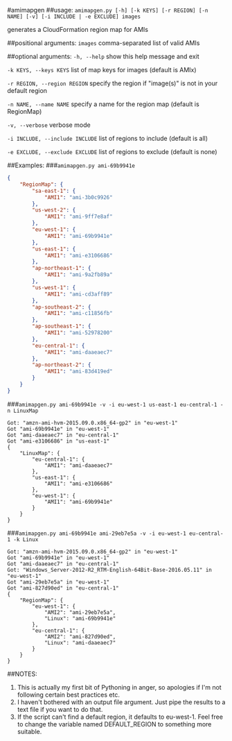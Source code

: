 #amimapgen
##usage:
`amimapgen.py [-h] [-k KEYS] [-r REGION] [-n NAME] [-v] [-i INCLUDE | -e EXCLUDE] images`

generates a CloudFormation region map for AMIs

##positional arguments:
`images` comma-separated list of valid AMIs

##optional arguments:
`-h, --help` show this help message and exit

`-k KEYS, --keys KEYS` list of map keys for images (default is AMIx)

`-r REGION, --region REGION` specify the region if "image(s)" is not in your default region

`-n NAME, --name NAME` specify a name for the region map (default is RegionMap)

`-v, --verbose` verbose mode

`-i INCLUDE, --include INCLUDE` list of regions to include (default is all)

`-e EXCLUDE, --exclude EXCLUDE` list of regions to exclude (default is none)

##Examples:
###`amimapgen.py ami-69b9941e`
```json
{
    "RegionMap": {
        "sa-east-1": {
            "AMI1": "ami-3b0c9926"
        },
        "us-west-2": {
            "AMI1": "ami-9ff7e8af"
        },
        "eu-west-1": {
            "AMI1": "ami-69b9941e"
        },
        "us-east-1": {
            "AMI1": "ami-e3106686"
        },
        "ap-northeast-1": {
            "AMI1": "ami-9a2fb89a"
        },
        "us-west-1": {
            "AMI1": "ami-cd3aff89"
        },
        "ap-southeast-2": {
            "AMI1": "ami-c11856fb"
        },
        "ap-southeast-1": {
            "AMI1": "ami-52978200"
        },
        "eu-central-1": {
            "AMI1": "ami-daaeaec7"
        },
        "ap-northeast-2": {
            "AMI1": "ami-83d419ed"
        }
    }
}
```
###`amimapgen.py ami-69b9941e -v -i eu-west-1 us-east-1 eu-central-1 -n LinuxMap`
```
Got: "amzn-ami-hvm-2015.09.0.x86_64-gp2" in "eu-west-1"
Got "ami-69b9941e" in "eu-west-1"
Got "ami-daaeaec7" in "eu-central-1"
Got "ami-e3106686" in "us-east-1"
{
    "LinuxMap": {
        "eu-central-1": {
            "AMI1": "ami-daaeaec7"
        },
        "us-east-1": {
            "AMI1": "ami-e3106686"
        },
        "eu-west-1": {
            "AMI1": "ami-69b9941e"
        }
    }
}
```
###`amimapgen.py ami-69b9941e ami-29eb7e5a -v -i eu-west-1 eu-central-1 -k Linux`
```
Got: "amzn-ami-hvm-2015.09.0.x86_64-gp2" in "eu-west-1"
Got "ami-69b9941e" in "eu-west-1"
Got "ami-daaeaec7" in "eu-central-1"
Got: "Windows_Server-2012-R2_RTM-English-64Bit-Base-2016.05.11" in "eu-west-1"
Got "ami-29eb7e5a" in "eu-west-1"
Got "ami-827d90ed" in "eu-central-1"
{
    "RegionMap": {
        "eu-west-1": {
            "AMI2": "ami-29eb7e5a",
            "Linux": "ami-69b9941e"
        },
        "eu-central-1": {
            "AMI2": "ami-827d90ed",
            "Linux": "ami-daaeaec7"
        }
    }
}
```
##NOTES:
1. This is actually my first bit of Pythoning in anger, so apologies if I'm not following certain best practices etc.
1. I haven't bothered with an output file argument. Just pipe the results to a text file if you want to do that.
1. If the script can't find a default region, it defaults to eu-west-1. Feel free to change the variable named DEFAULT_REGION to something more suitable.
